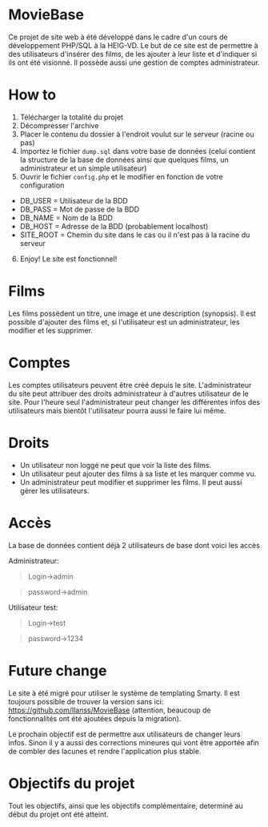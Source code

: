 # MovieBase
Ce projet de site web à été développé dans le cadre d'un cours de développement PHP/SQL à la HEIG-VD. Le but de ce site est de permettre à des utilisateurs d'insérer des films, de les ajouter à leur liste et d'indiquer si ils ont été visionné. Il possède aussi une gestion de comptes administrateur.

# How to
1. Télécharger la totalité du projet
2. Décompresser l'archive
3. Placer le contenu du dossier à l'endroit voulut sur le serveur (racine ou pas)
4. Importez le fichier `dump.sql` dans votre base de données (celui contient la structure de la base de données ainsi que quelques films, un administrateur et un simple utilisateur)
5. Ouvrir le fichier `config.php` et le modifier en fonction de votre configuration
  * DB_USER = Utilisateur de la BDD
  * DB_PASS = Mot de passe de la BDD
  * DB_NAME = Nom de la BDD
  * DB_HOST = Adresse de la BDD (probablement localhost)
  * SITE_ROOT = Chemin du site dans le cas ou il n'est pas à la racine du serveur
6. Enjoy! Le site est fonctionnel!

# Films
Les films possèdent un titre, une image et une description (synopsis). Il est possible d'ajouter des films et, si l'utilisateur est un administrateur, les modifier et les supprimer.

# Comptes
Les comptes utilisateurs peuvent être créé depuis le site. L'administrateur du site peut attribuer des droits administrateur à d'autres utilisateur de le site. Pour l'heure seul l'administrateur peut changer les différentes infos des utilisateurs mais bientôt l'utilisateur pourra aussi le faire lui même.

# Droits
* Un utilisateur non loggé ne peut que voir la liste des films.
* Un utilisateur peut ajouter des films à sa liste et les marquer comme vu.
* Un administrateur peut modifier et supprimer les films. Il peut aussi gérer les utilisateurs.

# Accès
La base de données contient déjà 2 utilisateurs de base dont voici les accès

Administrateur:
> Login->admin

> password->admin

Utilisateur test:
> Login->test

> password->1234

# Future change
Le site à été migré pour utiliser le système de templating Smarty. Il est toujours possible de trouver la version sans ici: https://github.com/Ilanss/MovieBase (attention, beaucoup de fonctionnalités ont été ajoutées depuis la migration).

Le prochain objectif est de permettre aux utilisateurs de changer leurs infos. Sinon il y a aussi des corrections mineures qui vont être apportée afin de combler des lacunes et rendre l'application plus stable.

# Objectifs du projet
Tout les objectifs, ainsi que les objectifs complémentaire, determiné au début du projet ont été atteint.
